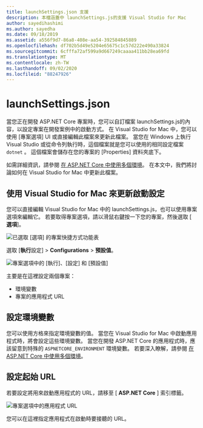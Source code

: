 ```yaml
---
title: launchSettings.json 支援
description: 本檔涵蓋中 launchSettings.js的支援 Visual Studio for Mac
author: sayedihashimi
ms.author: sayedha
ms.date: 09/18/2019
ms.assetid: a556f9d7-86a8-408e-aa54-392584845889
ms.openlocfilehash: df702b5d49e5204e65675c1c57d222e490a33824
ms.sourcegitcommit: 6cfffa72af599a9d667249caaaa411bb28ea69fd
ms.translationtype: MT
ms.contentlocale: zh-TW
ms.lasthandoff: 09/02/2020
ms.locfileid: "88247926"
---
```

# <a name="launchsettingsjson"></a>launchSettings.json

當您正在開發 ASP.NET Core 專案時，您可以自訂檔案 launchSettings.js的內容，以設定專案在開發案例中的啟動方式。 在 Visual Studio for Mac 中，您可以使用 [專案選項] UI 或直接編輯此檔案來更新此檔案。 當您在 Windows 上執行 Visual Studio 或從命令列執行時，這個檔案就是您可以使用的相同設定檔案 `dotnet` 。 這個檔案會儲存在您的專案的 [Properties] 資料夾底下。

如需詳細資訊，請參閱 [在 ASP.NET Core 中使用多個環境](/aspnet/core/fundamentals/environments)。 在本文中，我們將討論如何在 Visual Studio for Mac 中更新此檔案。

## <a name="update-the-start-configuration-by-using-visual-studio-for-mac"></a>使用 Visual Studio for Mac 來更新啟動設定

您可以直接編輯 Visual Studio for Mac 中的 launchSettings.js，也可以使用專案選項來編輯它。 若要取得專案選項，請以滑鼠右鍵按一下您的專案，然後選取 [ **選項**]。

![已選取 [選項] 的專案快捷方式功能表](media/vsmac-ctx-proj-options.png)

選取 [**執行**設定]  >  **Configurations**  >  **預設值**。

![專案選項中的 [執行]、[設定] 和 [預設值]](media/vsmac-run-config-default.png)

主要是在這裡設定兩個專案：

- 環境變數
- 專案的應用程式 URL

## <a name="configure-environment-variables"></a>設定環境變數

您可以使用方格來指定環境變數的值。 當您在 Visual Studio for Mac 中啟動應用程式時，將會設定這些環境變數。 當您在開發 ASP.NET Core 的應用程式時，應該留意到特殊的 `ASPNETCORE_ENVIRONMENT` 環境變數。 若要深入瞭解，請參閱 [在 ASP.NET Core 中使用多個環境](/aspnet/core/fundamentals/environments)。


## <a name="configure-the-start-url"></a>設定起始 URL

若要設定將用來啟動應用程式的 URL，請移至 [ **ASP.NET Core** ] 索引標籤。

![專案選項中的應用程式 URL](media/vsmac-run-config-default-aspnetcore.png)

您可以在這裡指定應用程式在啟動時要接聽的 URL。
